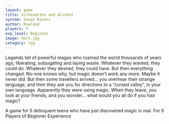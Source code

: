 ```yaml
---
layout: game
title: Silhouettes and Alcohol
system: Seven Rivers
author: Rowland
players: 5
exp_level: Beginner
image: hero.jpg
category: rpg
---
```


Legends tell of powerful mages who roamed the world thousands of years ago, liberating, subjugating and laying waste. Whatever they wanted, they could do. Whatever they desired, they could have. But then everything changed. No-one knows why, but magic doesn’t work any more. Maybe it never did. But then some travellers arrived… you overhear their strange language, and then they ask you for directions to a “cursed valley”, in your own language. Apparently they were using magic. When they leave, you look at your friends, and you wonder… what would you all do if you had magic?

A game for 5 delinquent teens who have just discovered magic is real. 
For 5 Players of Beginner Experience

